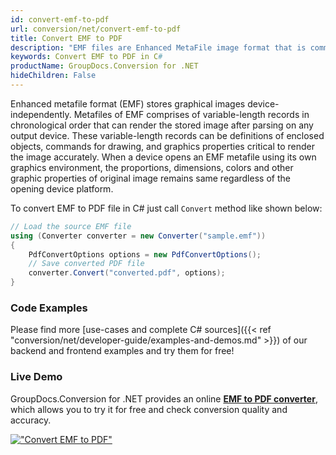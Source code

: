 ```yaml
---
id: convert-emf-to-pdf
url: conversion/net/convert-emf-to-pdf
title: Convert EMF to PDF
description: "EMF files are Enhanced MetaFile image format that is commonly used for printing on Windows. Learn how to quickly convert graphics from EMF to PDF file using C#."
keywords: Convert EMF to PDF in C#
productName: GroupDocs.Conversion for .NET
hideChildren: False
---
```


Enhanced metafile format (EMF) stores graphical images device-independently. Metafiles of EMF comprises of variable-length records in chronological order that can render the stored image after parsing on any output device. These variable-length records can be definitions of enclosed objects, commands for drawing, and graphics properties critical to render the image accurately. When a device opens an EMF metafile using its own graphics environment, the proportions, dimensions, colors and other graphic properties of original image remains same regardless of the opening device platform.

To convert EMF to PDF file in C# just call `Convert` method like shown below:

```csharp
// Load the source EMF file
using (Converter converter = new Converter("sample.emf"))
{
    PdfConvertOptions options = new PdfConvertOptions();
    // Save converted PDF file
    converter.Convert("converted.pdf", options);
}
```

### Code Examples

Please find more [use-cases and complete C# sources]({{< ref "conversion/net/developer-guide/examples-and-demos.md" >}}) of our backend and frontend examples and try them for free!

### Live Demo

GroupDocs.Conversion for .NET provides an online [**EMF to PDF converter**](https://products.groupdocs.app/conversion/emf-to-pdf), which allows you to try it for free and check conversion quality and accuracy.

[!["Convert EMF to PDF"](conversion/net/images/convert-emf-to-pdf.png)](https://products.groupdocs.app/conversion/emf-to-pdf)